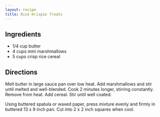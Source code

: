 ```yaml
---
layout: recipe
title: Rice Krispie Treats
---
```


## Ingredients

* 1/4 cup butter
* 4 cups mini marshmallows
* 5 cups crisp rice cereal

## Directions

Melt butter in large sauce pan over low heat. Add marshmallows and stir
until melted and well-blended. Cook 2 minutes longer, stirring
constantly. Remove from heat. Add cereal. Stir until well coated.

Using buttered spatula or waxed paper, press mixture evenly and firmly
in buttered 13 x 9 inch pan. Cut into 2 x 2 inch squares when cool.
